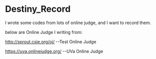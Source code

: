 # Destiny_Record
I wrote some codes from lots of online judge, and I want to record them.

below are Online Judge I writing from:

http://sprout.csie.org/oj/ --Test Online Judge

https://uva.onlinejudge.org/ --UVa Online Judge
